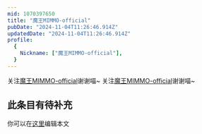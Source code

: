 ```yaml
---
mid: 1070397650
title: "魔王MIMMO-official"
pubDate: "2024-11-04T11:26:46.914Z"
updatedDate: "2024-11-04T11:26:46.914Z"
profile:
  {
    Nickname: ["魔王MIMMO-official"],
  }
---
```


关注[魔王MIMMO-official](https://space.bilibili.com/1070397650)谢谢喵~ 关注[魔王MIMMO-official](https://space.bilibili.com/1070397650)谢谢喵~

## 此条目有待补充
你可以在[这里](https://github.com/Yuhanawa/VTuber.ICU/edit/master/src/content/v/魔王MIMMO-official/index.md)编辑本文
